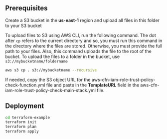 ## Prerequisites

Create a S3 bucket in the **us-east-1** region and upload all files in this folder to your S3 bucket

To upload files to S3 using AWS CLI, run the following command. The dot after `cp` refers to the current directory and so,
you must run this command in the directory where the files are stored. Otherwise, you must provide the full path to your files.
Also, this command uploads the file to the root of the bucket. To upload the files to a folder in the bucket, 
use `s3://mybucketname/foldername`

```bash
aws s3 cp . s3://mybucketname --recursive
```

If needed, copy the S3 object URL for the aws-cfn-iam-role-trust-policy-check-function.yml file and paste in
the **TemplateURL** field in the aws-cfn-iam-role-trust-policy-check-main-stack.yml file.


## Deployment

```bash
cd terraform-example
terraform init
terraform plan
terraform apply
```